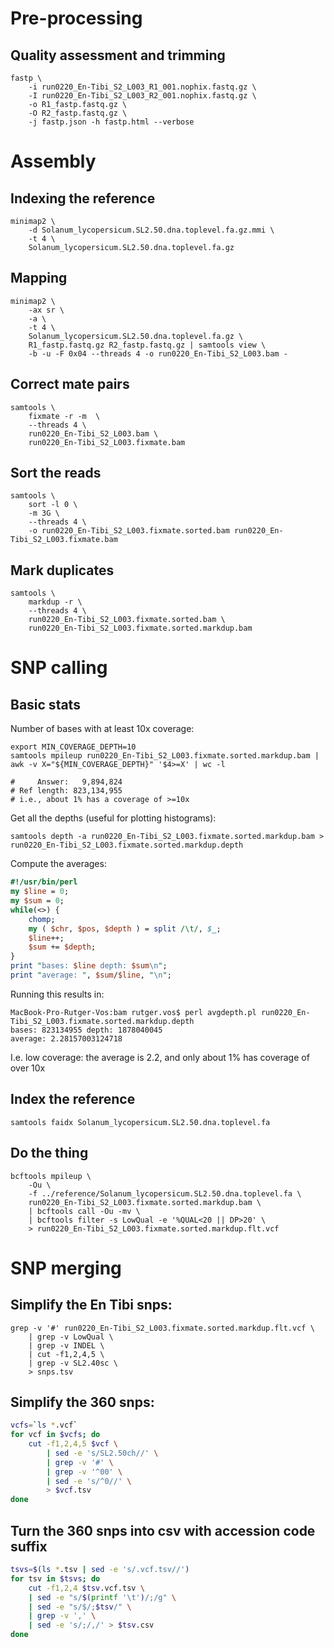 # Pre-processing

## Quality assessment and trimming

	fastp \
		-i run0220_En-Tibi_S2_L003_R1_001.nophix.fastq.gz \
		-I run0220_En-Tibi_S2_L003_R2_001.nophix.fastq.gz \
		-o R1_fastp.fastq.gz \
		-O R2_fastp.fastq.gz \
		-j fastp.json -h fastp.html --verbose

# Assembly

## Indexing the reference

	minimap2 \
		-d Solanum_lycopersicum.SL2.50.dna.toplevel.fa.gz.mmi \
		-t 4 \
		Solanum_lycopersicum.SL2.50.dna.toplevel.fa.gz

## Mapping

	minimap2 \
		-ax sr \
		-a \
		-t 4 \
		Solanum_lycopersicum.SL2.50.dna.toplevel.fa.gz \
		R1_fastp.fastq.gz R2_fastp.fastq.gz | samtools view \
		-b -u -F 0x04 --threads 4 -o run0220_En-Tibi_S2_L003.bam -

## Correct mate pairs

	samtools \
		fixmate -r -m  \
		--threads 4 \
		run0220_En-Tibi_S2_L003.bam \
		run0220_En-Tibi_S2_L003.fixmate.bam

## Sort the reads

	samtools \
		sort -l 0 \
		-m 3G \
		--threads 4 \
		-o run0220_En-Tibi_S2_L003.fixmate.sorted.bam run0220_En-Tibi_S2_L003.fixmate.bam

## Mark duplicates

	samtools \
		markdup -r \
		--threads 4 \
		run0220_En-Tibi_S2_L003.fixmate.sorted.bam \
		run0220_En-Tibi_S2_L003.fixmate.sorted.markdup.bam

# SNP calling

## Basic stats

Number of bases with at least 10x coverage:

	export MIN_COVERAGE_DEPTH=10	
	samtools mpileup run0220_En-Tibi_S2_L003.fixmate.sorted.markdup.bam | awk -v X="${MIN_COVERAGE_DEPTH}" '$4>=X' | wc -l

    #     Answer:   9,894,824
    # Ref length: 823,134,955
    # i.e., about 1% has a coverage of >=10x

Get all the depths (useful for plotting histograms):

	samtools depth -a run0220_En-Tibi_S2_L003.fixmate.sorted.markdup.bam > run0220_En-Tibi_S2_L003.fixmate.sorted.markdup.depth

Compute the averages:

```perl
#!/usr/bin/perl
my $line = 0;
my $sum = 0;
while(<>) {
	chomp;
	my ( $chr, $pos, $depth ) = split /\t/, $_;
	$line++;
	$sum += $depth;
}
print "bases: $line depth: $sum\n";
print "average: ", $sum/$line, "\n";
```

Running this results in:

	MacBook-Pro-Rutger-Vos:bam rutger.vos$ perl avgdepth.pl run0220_En-Tibi_S2_L003.fixmate.sorted.markdup.depth 
	bases: 823134955 depth: 1878040045
	average: 2.28157003124718

I.e. low coverage: the average is 2.2, and only about 1% has coverage of over 10x

## Index the reference

	samtools faidx Solanum_lycopersicum.SL2.50.dna.toplevel.fa

## Do the thing

	bcftools mpileup \
		-Ou \
		-f ../reference/Solanum_lycopersicum.SL2.50.dna.toplevel.fa \
		run0220_En-Tibi_S2_L003.fixmate.sorted.markdup.bam \
		| bcftools call -Ou -mv \
		| bcftools filter -s LowQual -e '%QUAL<20 || DP>20' \
		> run0220_En-Tibi_S2_L003.fixmate.sorted.markdup.flt.vcf

# SNP merging

## Simplify the En Tibi snps:

	grep -v '#' run0220_En-Tibi_S2_L003.fixmate.sorted.markdup.flt.vcf \
		| grep -v LowQual \
		| grep -v INDEL \
		| cut -f1,2,4,5 \
		| grep -v SL2.40sc \
		> snps.tsv

## Simplify the 360 snps:

```bash
vcfs=`ls *.vcf`
for vcf in $vcfs; do
	cut -f1,2,4,5 $vcf \
		| sed -e 's/SL2.50ch//' \
		| grep -v '#' \
		| grep -v '^00' \
		| sed -e 's/^0//' \
		> $vcf.tsv
done
```

## Turn the 360 snps into csv with accession code suffix

```bash
tsvs=$(ls *.tsv | sed -e 's/.vcf.tsv//')
for tsv in $tsvs; do 
	cut -f1,2,4 $tsv.vcf.tsv \
	| sed -e "s/$(printf '\t')/;/g" \
	| sed -e "s/$/;$tsv/" \
	| grep -v ',' \
	| sed -e 's/;/,/' > $tsv.csv
done
```
